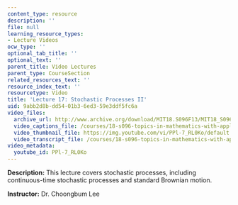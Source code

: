 ```yaml
---
content_type: resource
description: ''
file: null
learning_resource_types:
- Lecture Videos
ocw_type: ''
optional_tab_title: ''
optional_text: ''
parent_title: Video Lectures
parent_type: CourseSection
related_resources_text: ''
resource_index_text: ''
resourcetype: Video
title: 'Lecture 17: Stochastic Processes II'
uid: 9abb2d8b-dd54-01b3-6ed3-59e3ddf5fc6a
video_files:
  archive_url: http://www.archive.org/download/MIT18.S096F13/MIT18_S096F13_lec17_300k.mp4
  video_captions_file: /courses/18-s096-topics-in-mathematics-with-applications-in-finance-fall-2013/7739d1906e3f5f15acc8db8fdd91ab2d_PPl-7_RL0Ko.vtt
  video_thumbnail_file: https://img.youtube.com/vi/PPl-7_RL0Ko/default.jpg
  video_transcript_file: /courses/18-s096-topics-in-mathematics-with-applications-in-finance-fall-2013/2f19d915141f19991f461e121c61fdf4_PPl-7_RL0Ko.pdf
video_metadata:
  youtube_id: PPl-7_RL0Ko
---
```


**Description:** This lecture covers stochastic processes, including continuous-time stochastic processes and standard Brownian motion.

**Instructor:** Dr. Choongbum Lee